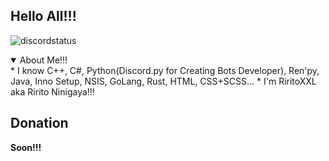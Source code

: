 ## Hello All!!!

![discordstatus](https://discord.c99.nl/widget/theme-2/866038132079198240.png)

  <details open>
<summary>About Me!!!</summary>
* I know С++, C#, Python(Discord.py for Creating Bots Developer), Ren'py, Java, Inno Setup, NSIS, GoLang, Rust, HTML, CSS+SCSS...
* I'm RiritoXXL aka Ririto Ninigaya!!!

</details>

## Donation

**Soon!!!**
